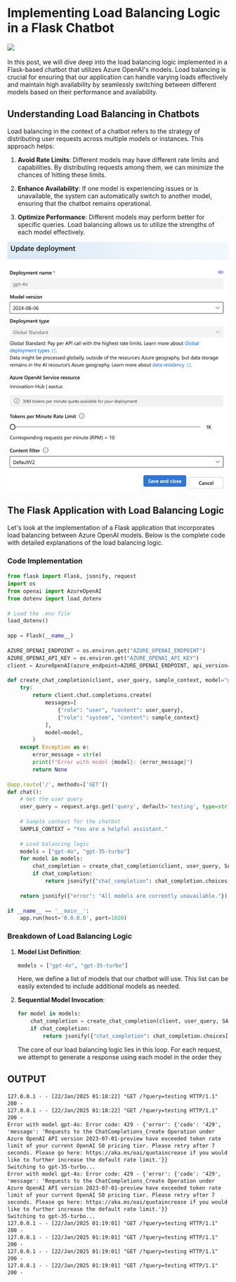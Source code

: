 # Implementing Load Balancing Logic in a Flask Chatbot

![](https://clemenssiebler.com/images/fallback_larger_model.png)

In this post, we will dive deep into the load balancing logic implemented in a Flask-based chatbot that utilizes Azure OpenAI's models. Load balancing is crucial for ensuring that our application can handle varying loads effectively and maintain high availability by seamlessly switching between different models based on their performance and availability.  
   
## Understanding Load Balancing in Chatbots  
   
Load balancing in the context of a chatbot refers to the strategy of distributing user requests across multiple models or instances. This approach helps:  
   
1. **Avoid Rate Limits**: Different models may have different rate limits and capabilities. By distributing requests among them, we can minimize the chances of hitting these limits.  
     
2. **Enhance Availability**: If one model is experiencing issues or is unavailable, the system can automatically switch to another model, ensuring that the chatbot remains operational.  
   
3. **Optimize Performance**: Different models may perform better for specific queries. Load balancing allows us to utilize the strengths of each model effectively.  

![](azure.png)

## The Flask Application with Load Balancing Logic  
   
Let's look at the implementation of a Flask application that incorporates load balancing between Azure OpenAI models. Below is the complete code with detailed explanations of the load balancing logic.  
   
### Code Implementation  
   
```python  
from flask import Flask, jsonify, request  
import os  
from openai import AzureOpenAI  
from dotenv import load_dotenv  
   
# Load the .env file  
load_dotenv()  
   
app = Flask(__name__)  
   
AZURE_OPENAI_ENDPOINT = os.environ.get("AZURE_OPENAI_ENDPOINT")  
AZURE_OPENAI_API_KEY = os.environ.get("AZURE_OPENAI_API_KEY")  
client = AzureOpenAI(azure_endpoint=AZURE_OPENAI_ENDPOINT, api_version="2023-07-01-preview", api_key=AZURE_OPENAI_API_KEY)  
   
def create_chat_completion(client, user_query, sample_context, model="gpt-4o"):  
    try:  
        return client.chat.completions.create(  
            messages=[  
                {"role": "user", "content": user_query},  
                {"role": "system", "content": sample_context}  
            ],  
            model=model,  
        )  
    except Exception as e:  
        error_message = str(e)  
        print(f"Error with model {model}: {error_message}")  
        return None  
   
@app.route('/', methods=['GET'])  
def chat():  
    # Get the user query  
    user_query = request.args.get('query', default='testing', type=str)  
  
    # Sample context for the chatbot  
    SAMPLE_CONTEXT = "You are a helpful assistant."  
  
    # Load balancing logic  
    models = ["gpt-4o", "gpt-35-turbo"]  
    for model in models:  
        chat_completion = create_chat_completion(client, user_query, SAMPLE_CONTEXT, model=model)  
        if chat_completion:  
            return jsonify({"chat_completion": chat_completion.choices[0].message.content})  
  
    return jsonify({"error": "All models are currently unavailable."}), 503  
   
if __name__ == '__main__':  
    app.run(host='0.0.0.0', port=1020)  
```  
   
### Breakdown of Load Balancing Logic  
   
1. **Model List Definition**:   
   ```python  
   models = ["gpt-4o", "gpt-35-turbo"]  
   ```  
   Here, we define a list of models that our chatbot will use. This list can be easily extended to include additional models as needed.  
   
2. **Sequential Model Invocation**:  
   ```python  
   for model in models:  
       chat_completion = create_chat_completion(client, user_query, SAMPLE_CONTEXT, model=model)  
       if chat_completion:  
           return jsonify({"chat_completion": chat_completion.choices[0].message.content})  
   ```  
   The core of our load balancing logic lies in this loop. For each request, we attempt to generate a response using each model in the order they

## OUTPUT

```
127.0.0.1 - - [22/Jan/2025 01:18:22] "GET /?query=testing HTTP/1.1" 200 -
127.0.0.1 - - [22/Jan/2025 01:18:22] "GET /?query=testing HTTP/1.1" 200 -
Error with model gpt-4o: Error code: 429 - {'error': {'code': '429', 'message': 'Requests to the ChatCompletions_Create Operation under Azure OpenAI API version 2023-07-01-preview have exceeded token rate limit of your current OpenAI S0 pricing tier. Please retry after 7 seconds. Please go here: https://aka.ms/oai/quotaincrease if you would like to further increase the default rate limit.'}}
Switching to gpt-35-turbo...
Error with model gpt-4o: Error code: 429 - {'error': {'code': '429', 'message': 'Requests to the ChatCompletions_Create Operation under Azure OpenAI API version 2023-07-01-preview have exceeded token rate limit of your current OpenAI S0 pricing tier. Please retry after 7 seconds. Please go here: https://aka.ms/oai/quotaincrease if you would like to further increase the default rate limit.'}}
Switching to gpt-35-turbo...
127.0.0.1 - - [22/Jan/2025 01:19:01] "GET /?query=testing HTTP/1.1" 200 -
127.0.0.1 - - [22/Jan/2025 01:19:01] "GET /?query=testing HTTP/1.1" 200 -
127.0.0.1 - - [22/Jan/2025 01:19:01] "GET /?query=testing HTTP/1.1" 200 -
127.0.0.1 - - [22/Jan/2025 01:19:01] "GET /?query=testing HTTP/1.1" 200 -

```
